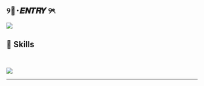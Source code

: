 ## ୨🦇･𝑬𝑵𝑻𝑹𝒀 ୨ৎ

<img src="https://i.pinimg.com/736x/70/2a/b0/702ab02257b68cfd0d335d14a16c4b3b.jpg">

## 🔌 Skills

<br>

<p allign="center">
<img src="https://skillicons.dev/icons?i=cs,python,html,css,c,js,lua" />
</p>




<hr>
